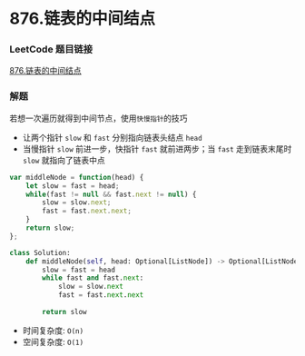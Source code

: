 # 876.链表的中间结点

### LeetCode 题目链接

[876.链表的中间结点](https://leetcode.cn/problems/find-all-numbers-disappeared-in-an-array/)

### 解题

若想一次遍历就得到中间节点，使用`快慢指针`的技巧
- 让两个指针 `slow` 和 `fast` 分别指向链表头结点 `head`
- 当慢指针 `slow` 前进一步，快指针 `fast` 就前进两步；当 `fast` 走到链表末尾时 `slow` 就指向了链表中点

```js
var middleNode = function(head) {
    let slow = fast = head;
    while(fast != null && fast.next != null) {
        slow = slow.next;
        fast = fast.next.next;
    }
    return slow;
};
```
```python
class Solution:
    def middleNode(self, head: Optional[ListNode]) -> Optional[ListNode]:
        slow = fast = head
        while fast and fast.next:
            slow = slow.next
            fast = fast.next.next
        
        return slow
```
- 时间复杂度: `O(n)`
- 空间复杂度: `O(1)`